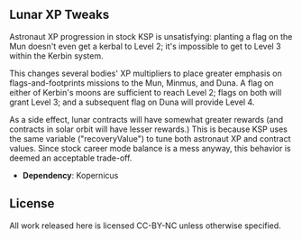 ## Lunar XP Tweaks

Astronaut XP progression in stock KSP is unsatisfying: planting a flag on the Mun doesn't even get a kerbal to Level 2; it's impossible to get to Level 3 within the Kerbin system.

This changes several bodies' XP multipliers to place greater emphasis on flags-and-footprints missions to the Mun, Minmus, and Duna. A flag on either of Kerbin's moons are sufficient to reach Level 2; flags on both will grant Level 3; and a subsequent flag on Duna will provide Level 4.

As a side effect, lunar contracts will have somewhat greater rewards (and contracts in solar orbit will have lesser rewards.) This is because KSP uses the same variable ("recoveryValue") to tune both astronaut XP and contract values. Since stock career mode balance is a mess anyway, this behavior is deemed an acceptable trade-off.

- **Dependency**: Kopernicus

## License

All work released here is licensed CC-BY-NC unless otherwise specified.
